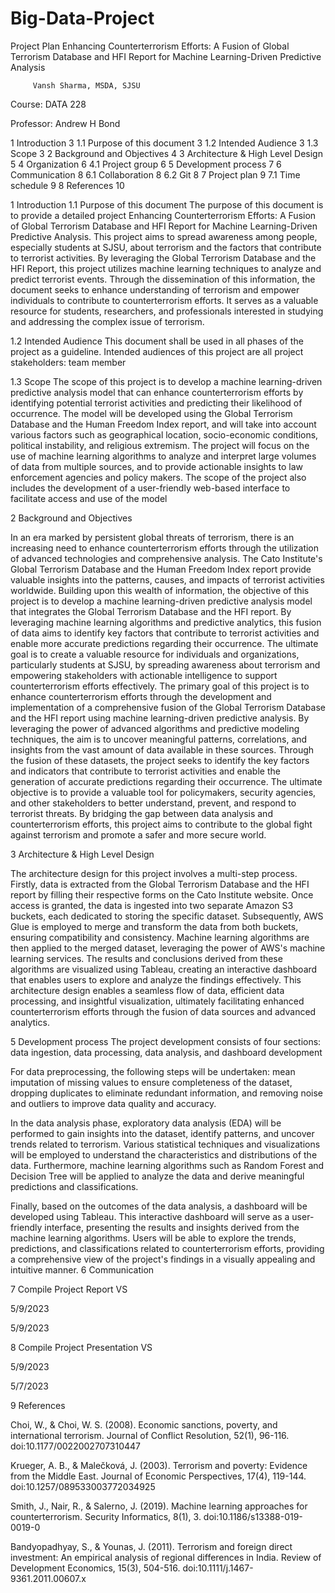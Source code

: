 # Big-Data-Project

Project Plan
Enhancing Counterterrorism Efforts: A Fusion of Global Terrorism Database and HFI Report for Machine Learning-Driven Predictive Analysis

         Vansh Sharma, MSDA, SJSU



Course: DATA 228

Professor: Andrew H Bond

















1 Introduction	3
1.1 Purpose of this document	3
1.2 Intended Audience	3
1.3 Scope	3
2 Background and Objectives	4
3 Architecture & High Level Design	5
4 Organization	6
4.1 Project group	6
5 Development process	7
6 Communication	8
6.1 Collaboration	8
6.2 Git	8
7 Project plan	9
7.1 Time schedule	9
8 References	10












1 Introduction
1.1 Purpose of this document
The purpose of this document is to provide a detailed project Enhancing Counterterrorism Efforts: A Fusion of Global Terrorism Database and HFI Report for Machine Learning-Driven Predictive Analysis. This project aims to spread awareness among people, especially students at SJSU, about terrorism and the factors that contribute to terrorist activities. By leveraging the Global Terrorism Database and the HFI Report, this project utilizes machine learning techniques to analyze and predict terrorist events. Through the dissemination of this information, the document seeks to enhance understanding of terrorism and empower individuals to contribute to counterterrorism efforts. It serves as a valuable resource for students, researchers, and professionals interested in studying and addressing the complex issue of terrorism.

1.2 Intended Audience
This document shall be used in all phases of the project as a guideline. Intended audiences of this project are all project stakeholders: 
team member

 1.3 Scope
           The scope of this project is to develop a machine learning-driven predictive analysis model that can enhance counterterrorism efforts by identifying potential terrorist activities and predicting their likelihood of occurrence. The model will be developed using the Global Terrorism Database and the Human Freedom Index report, and will take into account various factors such as geographical location, socio-economic conditions, political instability, and religious extremism. The project will focus on the use of machine learning algorithms to analyze and interpret large volumes of data from multiple sources, and to provide actionable insights to law enforcement agencies and policy makers. The scope of the project also includes the development of a user-friendly web-based interface to facilitate access and use of the model









2 Background and Objectives

In an era marked by persistent global threats of terrorism, there is an increasing need to enhance counterterrorism efforts through the utilization of advanced technologies and comprehensive analysis. The Cato Institute's Global Terrorism Database and the Human Freedom Index report provide valuable insights into the patterns, causes, and impacts of terrorist activities worldwide. Building upon this wealth of information, the objective of this project is to develop a machine learning-driven predictive analysis model that integrates the Global Terrorism Database and the HFI report. By leveraging machine learning algorithms and predictive analytics, this fusion of data aims to identify key factors that contribute to terrorist activities and enable more accurate predictions regarding their occurrence. The ultimate goal is to create a valuable resource for individuals and organizations, particularly students at SJSU, by spreading awareness about terrorism and empowering stakeholders with actionable intelligence to support counterterrorism efforts effectively.
                                                           The primary goal of this project is to enhance counterterrorism efforts through the development and implementation of a comprehensive fusion of the Global Terrorism Database and the HFI report using machine learning-driven predictive analysis. By leveraging the power of advanced algorithms and predictive modeling techniques, the aim is to uncover meaningful patterns, correlations, and insights from the vast amount of data available in these sources. Through the fusion of these datasets, the project seeks to identify the key factors and indicators that contribute to terrorist activities and enable the generation of accurate predictions regarding their occurrence. The ultimate objective is to provide a valuable tool for policymakers, security agencies, and other stakeholders to better understand, prevent, and respond to terrorist threats. By bridging the gap between data analysis and counterterrorism efforts, this project aims to contribute to the global fight against terrorism and promote a safer and more secure world.

3 Architecture & High Level Design

The architecture design for this project involves a multi-step process. Firstly, data is extracted from the Global Terrorism Database and the HFI report by filling their respective forms on the Cato Institute website. Once access is granted, the data is ingested into two separate Amazon S3 buckets, each dedicated to storing the specific dataset. Subsequently, AWS Glue is employed to merge and transform the data from both buckets, ensuring compatibility and consistency. Machine learning algorithms are then applied to the merged dataset, leveraging the power of AWS's machine learning services. The results and conclusions derived from these algorithms are visualized using Tableau, creating an interactive dashboard that enables users to explore and analyze the findings effectively. This architecture design enables a seamless flow of data, efficient data processing, and insightful visualization, ultimately facilitating enhanced counterterrorism efforts through the fusion of data sources and advanced analytics.


5 Development process
The project development consists of four sections: data ingestion, data processing, data analysis, and dashboard development

For data preprocessing, the following steps will be undertaken: mean imputation of missing values to ensure completeness of the dataset, dropping duplicates to eliminate redundant information, and removing noise and outliers to improve data quality and accuracy.

In the data analysis phase, exploratory data analysis (EDA) will be performed to gain insights into the dataset, identify patterns, and uncover trends related to terrorism. Various statistical techniques and visualizations will be employed to understand the characteristics and distributions of the data. Furthermore, machine learning algorithms such as Random Forest and Decision Tree will be applied to analyze the data and derive meaningful predictions and classifications.

Finally, based on the outcomes of the data analysis, a dashboard will be developed using Tableau. This interactive dashboard will serve as a user-friendly interface, presenting the results and insights derived from the machine learning algorithms. Users will be able to explore the trends, predictions, and classifications related to counterterrorism efforts, providing a comprehensive view of the project's findings in a visually appealing and intuitive manner.
6 Communication









































7
Compile Project Report
VS


5/9/2023


5/9/2023




8
Compile Project Presentation
VS


5/9/2023


5/7/2023































































































9 References

Choi, W., & Choi, W. S. (2008). Economic sanctions, poverty, and international terrorism. Journal of Conflict Resolution, 52(1), 96-116. doi:10.1177/0022002707310447

Krueger, A. B., & Malečková, J. (2003). Terrorism and poverty: Evidence from the Middle East. Journal of Economic Perspectives, 17(4), 119-144. doi:10.1257/089533003772034925

Smith, J., Nair, R., & Salerno, J. (2019). Machine learning approaches for counterterrorism. Security Informatics, 8(1), 3. doi:10.1186/s13388-019-0019-0

Bandyopadhyay, S., & Younas, J. (2011). Terrorism and foreign direct investment: An empirical analysis of regional differences in India. Review of Development Economics, 15(3), 504-516. doi:10.1111/j.1467-9361.2011.00607.x








